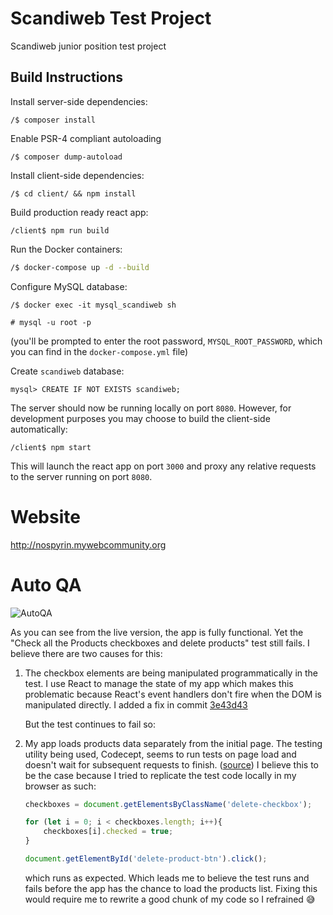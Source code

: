 # Scandiweb Test Project
Scandiweb junior position test project

## Build Instructions
Install server-side dependencies:
```
/$ composer install
```

Enable PSR-4 compliant autoloading
```
/$ composer dump-autoload
```

Install client-side dependencies:
```
/$ cd client/ && npm install
```

Build production ready react app:
```
/client$ npm run build
```
Run the Docker containers:
```bash
/$ docker-compose up -d --build
```
Configure MySQL database:
```
/$ docker exec -it mysql_scandiweb sh
```
```
# mysql -u root -p
```
(you'll be prompted to enter the root password, `MYSQL_ROOT_PASSWORD`, which you can find in the `docker-compose.yml` file)

Create `scandiweb` database:
```
mysql> CREATE IF NOT EXISTS scandiweb;
```
The server should now be running locally on port `8080`. However, for development purposes you may choose to build the client-side automatically:
```
/client$ npm start
```
This will launch the react app on port `3000` and proxy any relative requests to the server running on port `8080`.
# Website

http://nospyrin.mywebcommunity.org

# Auto QA

![AutoQA](https://i.imgur.com/4XmTTUM.png)

As you can see from the live version, the app is fully functional. Yet the "Check all the Products checkboxes and delete products" test still fails. I believe there are two causes for this:
1) The checkbox elements are being manipulated programmatically in the test. I use React to manage the state of my app which makes this problematic because React's event handlers don't fire when the DOM is manipulated directly. I added a fix in commit [3e43d43](https://github.com/nospyrin73/scandiweb_test/commit/3e43d43119a36fcc4dd941246f41f5551f697d2b)

    But the test continues to fail so:

2. My app loads products data separately from the initial page. The testing utility being used, Codecept, seems to run tests on page load and doesn't wait for subsequent requests to finish. ([source](https://codecept.io/acceptance/#waiting)) I believe this to be the case because I tried to replicate the test code locally in my browser as such:
    ```js
    checkboxes = document.getElementsByClassName('delete-checkbox');

    for (let i = 0; i < checkboxes.length; i++){
        checkboxes[i].checked = true;
    }

    document.getElementById('delete-product-btn').click();
    ```
    which runs as expected. Which leads me to believe the test runs and fails before the app has the chance to load the products list. Fixing this would require me to rewrite a good chunk of my code so I refrained 😅
